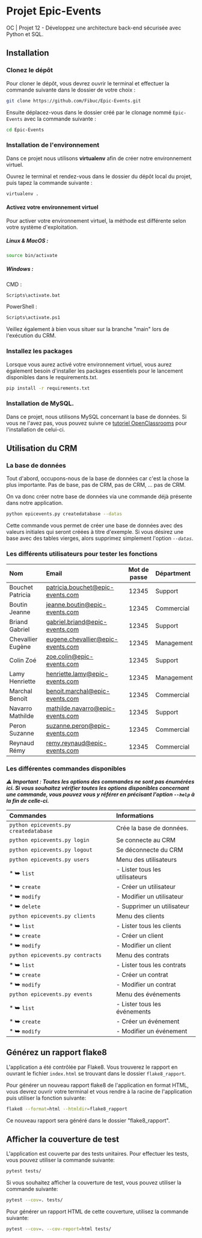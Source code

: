 # Projet Epic-Events
OC | Projet 12 - Développez une architecture back-end sécurisée avec Python et SQL.

## Installation

### Clonez le dépôt

Pour cloner le dépôt, vous devrez ouvrir le terminal et effectuer la commande suivante dans le dossier de votre choix :
```bash
git clone https://github.com/Fibuc/Epic-Events.git
```
Ensuite déplacez-vous dans le dossier créé par le clonage nommé `Epic-Events` avec la commande suivante :

```bash
cd Epic-Events
```

### Installation de l'environnement

Dans ce projet nous utilisons **virtualenv** afin de créer notre environnement virtuel.

Ouvrez le terminal et rendez-vous dans le dossier du dépôt local du projet, puis tapez la commande suivante :

```bash
virtualenv .
```

#### Activez votre environnement virtuel

Pour activer votre environnement virtuel, la méthode est différente selon votre système d'exploitation.

##### Linux & MacOS :
```bash
source bin/activate
```
##### Windows : 

CMD :
```bash
Scripts\activate.bat
```

PowerShell :
```bash
Scripts\activate.ps1
```

Veillez également à bien vous situer sur la branche "main" lors de l'exécution du CRM.

### Installez les packages

Lorsque vous aurez activé votre environnement virtuel, vous aurez également besoin d'installer les packages essentiels pour le lancement disponibles dans le requirements.txt.

```bash
pip install -r requirements.txt
```

### Installation de MySQL.

Dans ce projet, nous utilisons MySQL concernant la base de données. Si vous ne l'avez pas, vous pouvez suivre ce [tutoriel OpenClassrooms](https://openclassrooms.com/fr/courses/6971126-implementez-vos-bases-de-donnees-relationnelles-avec-sql/7152681-installez-le-sgbd-mysql) pour l'installation de celui-ci.

## Utilisation du CRM

### La base de données

Tout d'abord, occupons-nous de la base de données car c'est la chose la plus importante. Pas de base, pas de CRM, pas de CRM, ... pas de CRM.

On va donc créer notre base de données via une commande déjà présente dans notre application.

```bash
python epicevents.py createdatabase --datas
```

Cette commande vous permet de créer une base de données avec des valeurs initiales qui seront créées à titre d'exemple. Si vous désirez une base avec des tables vierges, alors supprimez simplement l'option *`--datas`*.

### Les différents utilisateurs pour tester les fonctions

| Nom               | Email                             | Mot de passe | Départment  |
| :-----------------|:----------------------------------|:------------:|:------------|
| Bouchet Patricia  | patricia.bouchet@epic-events.com  | 12345        | Support     |
| Boutin Jeanne     | jeanne.boutin@epic-events.com     | 12345        | Commercial  |
| Briand Gabriel    | gabriel.briand@epic-events.com    | 12345        | Support     |
| Chevallier Eugène | eugene.chevallier@epic-events.com | 12345        | Management  |
| Colin Zoé         | zoe.colin@epic-events.com         | 12345        | Support     |
| Lamy Henriette    | henriette.lamy@epic-events.com    | 12345        | Management  |
| Marchal Benoît    | benoit.marchal@epic-events.com    | 12345        | Commercial  |
| Navarro Mathilde  | mathilde.navarro@epic-events.com  | 12345        | Support     |
| Peron Suzanne     | suzanne.peron@epic-events.com     | 12345        | Commercial  |
| Reynaud Rémy      | remy.reynaud@epic-events.com      | 12345        | Commercial  |

### Les différentes commandes disponibles

***⚠️ Important : Toutes les options des commandes ne sont pas énumérées ici. Si vous souhaitez vérifier toutes les options disponibles concernant une commande, vous pouvez vous y référer en précisant l'option `--help` à la fin de celle-ci.***


| Commandes                             | Informations                   |
| :------------------------------------ |:------------------------------ |
| `python epicevents.py createdatabase` | Crée la base de données.       |
| `python epicevents.py login`          | Se connecte au CRM             |
| `python epicevents.py logout`         | Se déconnecte du CRM           |
| `python epicevents.py users`          | Menu des utilisateurs          |
| * ⮩ `list`                            | - Lister tous les utilisateurs |
| * ⮩ `create`                          | - Créer un utilisateur         |
| * ⮩ `modify`                          | - Modifier un utilisateur      |
| * ⮩ `delete`                          | - Supprimer un utilisateur     |
| `python epicevents.py clients`        | Menu des clients               |
| * ⮩ `list`                            | - Lister tous les clients      |
| * ⮩ `create`                          | - Créer un client              |
| * ⮩ `modify`                          | - Modifier un client           |
| `python epicevents.py contracts`      | Menu des contrats              |
| * ⮩ `list`                            | - Lister tous les contrats     |
| * ⮩ `create`                          | - Créer un contrat             |
| * ⮩ `modify`                          | - Modifier un contrat          |
| `python epicevents.py events`         | Menu des événements            |
| * ⮩ `list`                            | - Lister tous les événements   |
| * ⮩ `create`                          | - Créer un événement           |
| * ⮩ `modify`                          | - Modifier un événement        |


## Générez un rapport flake8

L'application a été contrôlée par Flake8. Vous trouverez le rapport en ouvrant le fichier `index.html` se trouvant dans le dossier `flake8_rapport`.

Pour générer un nouveau rapport flake8 de l'application en format HTML, vous devrez ouvrir votre terminal et vous rendre à la racine de l'application puis utiliser la fonction suivante:

```bash
flake8 --format=html --htmldir=flake8_rapport
```

Ce nouveau rapport sera généré dans le dossier "flake8_rapport".

## Afficher la couverture de test

L'application est couverte par des tests unitaires. Pour effectuer les tests, vous pouvez utiliser la commande suivante:

```bash
pytest tests/
```

Si vous souhaitez afficher la couverture de test, vous pouvez utiliser la commande suivante:

```bash
pytest --cov=. tests/
```

Pour générer un rapport HTML de cette couverture, utilisez la commande suivante:

```bash
pytest --cov=. --cov-report=html tests/
```

